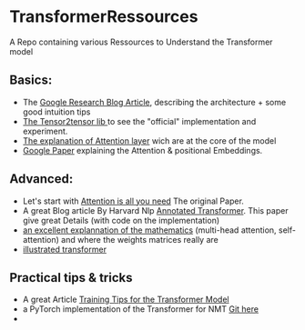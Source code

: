 # TransformerRessources
A Repo containing various Ressources to Understand the Transformer model

## Basics:
* The [Google Research Blog Article](https://ai.googleblog.com/2017/08/transformer-novel-neural-network.html), describing the architecture + some good intuition tips
* [The Tensor2tensor lib ](https://github.com/tensorflow/tensor2tensor#language-modeling) to see the "official" implementation and experiment.
* [The explanation of Attention layer](http://nlp.seas.harvard.edu/2018/04/03/attention.html#Attention) wich are at the core of the model
* [Google Paper](https://arxiv.org/pdf/1803.02155.pdf) explaining the Attention & positional Embeddings.

## Advanced:
* Let's start with [Attention is all you need](https://arxiv.org/abs/1706.03762) The original Paper.
* A great Blog article By Harvard Nlp [Annotated Transformer](nlp.seas.harvard.edu/2018/04/03/attention.html). 
This paper give great Details (with code on the implementation)
* [an excellent explannation of the mathematics](https://staff.fnwi.uva.nl/s.abnar/?p=108) (multi-head attention, self-attention) and where the weights matrices really are
* [illustrated transformer](http://jalammar.github.io/illustrated-transformer/)

## Practical tips & tricks
* A great Article [Training Tips for the Transformer Model](https://arxiv.org/abs/1804.00247)
* a PyTorch implementation of the Transformer for NMT [Git here](https://github.com/huggingface/pytorch-openai-transformer-lm)
* 
